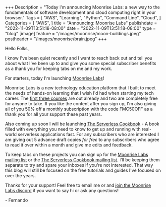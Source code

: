 +++
Description = "Today I'm announcing Moonrise Labs: a new way to the fundamentals of software development and cloud computing right in your browser."
Tags = [
  "AWS",
  "Learning",
  "Python",
  "Command Line",
  "Cloud",
]
Categories = [
  "AWS",
]
title = "Announcing: Moonrise Labs"
publishdate = "2022-11-09T13:51:18-08:00"
date = "2022-11-09T13:51:18-08:00"
type = "blog"
[image]
    feature = "/images/moonrise/moon-buildings.jpeg"
    postheader = "/images/moonrise/brain.jpeg"
+++


Hello Folks,

I know I've been quiet recently and I want to reach back out and tell you about what I've been up to and give you some special subscriber benefits as a thank you for keeping tabs on me and my work.

For starters, today I'm launching [Moonrise Labs](https://www.moonriselabs.com/)!

<!--more-->

Moonrise Labs is a new technology education platform that I built to meet the needs of hands-on learning that I wish I'd had when starting my tech career. The [first three courses]((https://www.moonriselabs.com/courses)) are out already and two are completely free for anyone to take. If you like the content after you sign up, I'm also giving all of you 50% off a monthly subscription with the code FMC50OFF as a thank you for all your support these past years.

Also coming up soon I will be launching [The Serverless Cookbook](https://theserverlesscookbook.com/) - A book filled with everything you need to know to get up and running with real-world serverless applications fast. For any subscribers who are interested I am giving out 5 advance draft copies *for free* to any subscribers who agree to read it over within a month and give me edits and feedback.

To keep tabs on these projects you can sign up for the [Moonrise Labs mailing list](https://signup.moonriselabs.com/join) or the [The Serverless Cookbook mailing list](https://theserverlesscookbook.com/). I'll be keeping them separate to try and spare your inboxes if you're not interested. That way this blog will still be focused on the free tutorials and guides I've focused on over the years.

Thanks for your support! Feel free to email me or and [join the Moonrise Labs discord](https://discord.gg/qeyfuvymMZ) if you want to say hi or ask any questions!

\- Fernando

